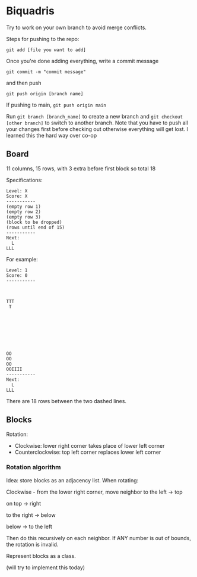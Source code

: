# Biquadris

Try to work on your own branch to avoid merge conflicts.

Steps for pushing to the repo:
```
git add [file you want to add]
```
Once you're done adding everything, write a commit message
```
git commit -m "commit message"
```
and then push
```
git push origin [branch name]
```
If pushing to main, `git push origin main`

Run `git branch [branch_name]` to create a new branch and `git checkout [other branch]` to switch to another branch. Note that you have to push all your changes first before checking out otherwise everything will get lost. I learned this the hard way over co-op

## Board
11 columns, 15 rows, with 3 extra before first block so total 18

Specifications:

```
Level: X
Score: X
-----------
(empty row 1)
(empty row 2)
(empty row 3)
(block to be dropped)
(rows until end of 15)
-----------
Next:
  L
LLL
```

For example:
```
Level: 1
Score: 0
-----------



TTT
 T








OO
OO
OO
OOIIII
-----------
Next:
  L
LLL
```

There are 18 rows between the two dashed lines.

## Blocks
Rotation:
- Clockwise: lower right corner takes place of lower left corner
- Counterclockwise: top left corner replaces lower left corner

### Rotation algorithm

Idea: store blocks as an adjacency list.
When rotating:

Clockwise - from the lower right corner, move
neighbor to the left -> top

on top -> right

to the right -> below

below -> to the left

Then do this recursively on each neighbor.
If ANY number is out of bounds, the rotation is invalid.

Represent blocks as a class.

(will try to implement this today)

